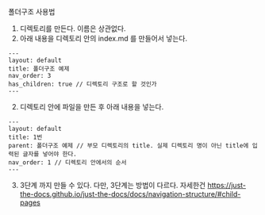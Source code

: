
폴더구조 사용법

1. 디렉토리를 만든다. 이름은 상관없다.
2. 아래 내용을 디렉토리 안의 index.md 를 만들어서 넣는다.
```text
---
layout: default
title: 폴더구조 예제
nav_order: 3
has_children: true // 디렉토리 구조로 할 것인가 
---
```
2. 디렉토리 안에 파일을 만든 후 아래 내용을 넣는다.
```text
---
layout: default
title: 1번
parent: 폴더구조 예제 // 부모 디렉토리의 title. 실제 디렉토리 명이 아닌 title에 입력된 글자를 넣어야 한다.
nav_order: 1 // 디렉토리 안에서의 순서
---
```
3. 3단계 까지 만들 수 있다. 다만, 3단계는 방법이 다르다.
    자세한건 https://just-the-docs.github.io/just-the-docs/docs/navigation-structure/#child-pages